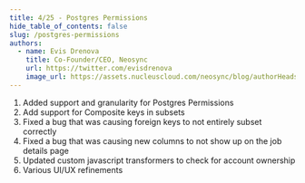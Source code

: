 ```yaml
---
title: 4/25 - Postgres Permissions
hide_table_of_contents: false
slug: /postgres-permissions
authors:
  - name: Evis Drenova
    title: Co-Founder/CEO, Neosync
    url: https://twitter.com/evisdrenova
    image_url: https://assets.nucleuscloud.com/neosync/blog/authorHeadshots/evis.png
---
```


1. Added support and granularity for Postgres Permissions
2. Add support for Composite keys in subsets
3. Fixed a bug that was causing foreign keys to not entirely subset correctly
4. Fixed a bug that was causing new columns to not show up on the job details page
5. Updated custom javascript transformers to check for account ownership
6. Various UI/UX refinements
